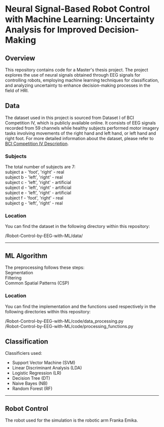 # Neural Signal-Based Robot Control with Machine Learning: Uncertainty Analysis for Improved Decision-Making

## Overview
This repository contains code for a Master's thesis project. The project explores the use of neural signals obtained through EEG signals for controlling robots, employing machine learning techniques for classification, and analyzing uncertainty to enhance decision-making processes in the field of HRI.

## Data
The dataset used in this project is sourced from Dataset I of BCI Competition IV, which is publicly available online. It consists of EEG signals recorded from 59 channels while healthy subjects performed motor imagery tasks involving movements of the right hand and left hand, or left hand and right foot.
For more detailed information about the dataset, please refer to [BCI Competition IV Description](https://bbci.de/competition/iv/desc_1.html).

### Subjects

The total number of subjects are 7:  
subject a - 'foot', 'right' - real  
subject b - 'left', 'right' - real  
subject c - 'left', 'right' - artificial  
subject d - 'left', 'right' - artificial  
subject e - 'left', 'right' - artificial  
subject f - 'foot', 'right' - real  
subject g - 'left', 'right' - real  


### Location

You can find the dataset in the following directory within this repository: 

/Robot-Control-by-EEG-with-ML/data/

---

## ML Algorithm
The preprocessing follows these steps:  
Segmentation  
Filtering  
Common Spatial Patterns (CSP)

### Location

You can find the implementation and the functions used respectively in the following directories within this repository:  

/Robot-Control-by-EEG-with-ML/code/data_processing.py  
/Robot-Control-by-EEG-with-ML/code/processing_functions.py


## Classification
Classificiers used:
- Support Vector Machine (SVM)
- Linear Discriminant Analysis (LDA)
- Logistic Regression (LR)
- Decision Tree (DT)
- Naive Bayes (NB)
- Random Forest (RF)

---

## Robot Control
The robot used for the simulation is the robotic arm Franka Emika.
